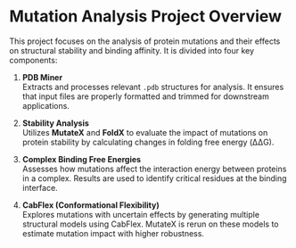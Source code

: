# Mutation Analysis Project Overview

This project focuses on the analysis of protein mutations and their effects on structural stability and binding affinity. It is divided into four key components:

1. **PDB Miner**  
   Extracts and processes relevant `.pdb` structures for analysis. It ensures that input files are properly formatted and trimmed for downstream applications.

2. **Stability Analysis**  
   Utilizes **MutateX** and **FoldX** to evaluate the impact of mutations on protein stability by calculating changes in folding free energy (ΔΔG).

3. **Complex Binding Free Energies**  
   Assesses how mutations affect the interaction energy between proteins in a complex. Results are used to identify critical residues at the binding interface.

4. **CabFlex (Conformational Flexibility)**  
   Explores mutations with uncertain effects by generating multiple structural models using CabFlex. MutateX is rerun on these models to estimate mutation impact with higher robustness.

